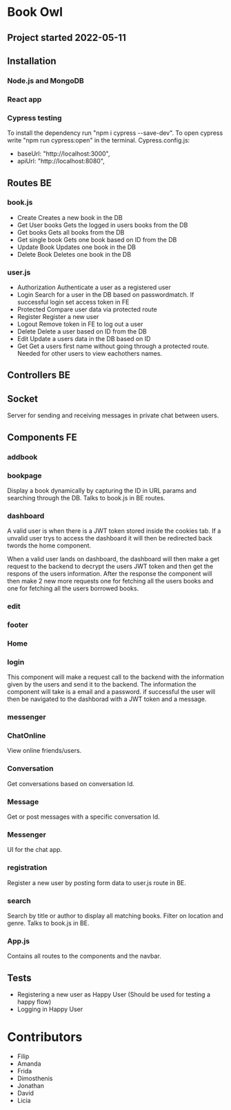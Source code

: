 # Book Owl

## Project started 2022-05-11

## Installation

### Node.js and MongoDB

### React app

### Cypress testing

To install the dependency run "npm i cypress --save-dev". To open cypress write "npm run cypress:open" in the terminal.
Cypress.config.js:

- baseUrl: "http://localhost:3000",
- apiUrl: "http://localhost:8080",

## Routes BE

### book.js

- Create
  Creates a new book in the DB
- Get User books
  Gets the logged in users books from the DB
- Get books
  Gets all books from the DB
- Get single book
  Gets one book based on ID from the DB
- Update Book
  Updates one book in the DB
- Delete Book
  Deletes one book in the DB

### user.js

- Authorization
  Authenticate a user as a registered user
- Login
  Search for a user in the DB based on passwordmatch. If successful login set access token in FE
- Protected
  Compare user data via protected route
- Register
  Register a new user
- Logout
  Remove token in FE to log out a user
- Delete
  Delete a user based on ID from the DB
- Edit
  Update a users data in the DB based on ID
- Get
  Get a users first name without going through a protected route. Needed for other users to view eachothers names.

## Controllers BE

## Socket

Server for sending and receiving messages in private chat between users.

## Components FE

### addbook

### bookpage

Display a book dynamically by capturing the ID in URL params and searching through the DB.
Talks to book.js in BE routes.

### dashboard

A valid user is when there is a JWT token stored inside the cookies tab. If a unvalid user trys to access the dashboard it will then be redirected back twords the home component.

When a valid user lands on dashboard, the dashboard will then make a get request to the backend to decrypt the users JWT token and then get the respons of the users information.
After the response the component will then make 2 new more requests one for fetching all the users books and one for fetching all the users borrowed books.

### edit

### footer

### Home

### login

This component will make a request call to the backend with the information given by the users and send it to the backend. The information the component will take is a email and a password. if successful the user will then be navigated to the dashborad with a JWT token and a message.

### messenger

### ChatOnline

View online friends/users.

### Conversation

Get conversations based on conversation Id.

### Message

Get or post messages with a specific conversation Id.

### Messenger

UI for the chat app.

### registration

Register a new user by posting form data to user.js route in BE.

### search

Search by title or author to display all matching books. Filter on location and genre.
Talks to book.js in BE.

### App.js

Contains all routes to the components and the navbar.

## Tests

- Registering a new user as Happy User (Should be used for testing a happy flow)
- Logging in Happy User

# Contributors

- Filip
- Amanda
- Frida
- Dimosthenis
- Jonathan
- David
- Licia
